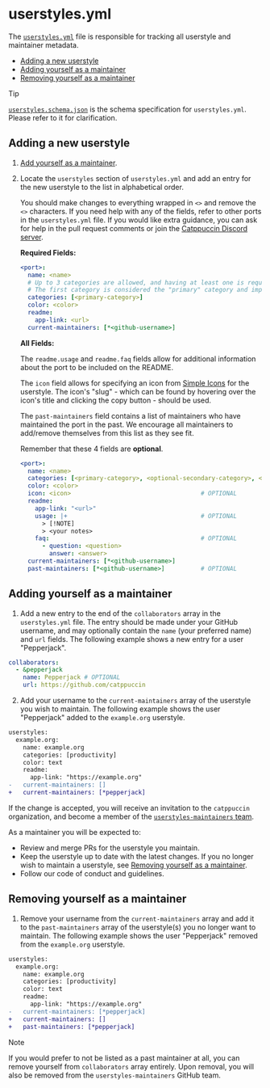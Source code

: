 # userstyles.yml

The [`userstyles.yml`](https://github.com/catppuccin/userstyles/tree/main/scripts/userstyles.yml) file is responsible for tracking all userstyle and maintainer metadata.

- [Adding a new userstyle](#adding-a-new-userstyle)
- [Adding yourself as a maintainer](#adding-yourself-as-a-maintainer)
- [Removing yourself as a maintainer](#removing-yourself-as-a-maintainer)

> [!TIP]
> [`userstyles.schema.json`](https://github.com/catppuccin/userstyles/tree/main/scripts/userstyles.schema.json) is the schema specification for `userstyles.yml`. Please refer to it for clarification.

## Adding a new userstyle

1. [Add yourself as a maintainer](#adding-yourself-as-a-maintainer).
2. Locate the `userstyles` section of `userstyles.yml` and add an entry for the new userstyle to the list in alphabetical order.

   You should make changes to everything wrapped in `<>` and remove the `<>` characters. If you need help with any of the fields, refer to other ports in the `userstyles.yml` file. If you would like extra guidance, you can ask for help in the pull request comments or join the [Catppuccin Discord server](https://discord.com/servers/catppuccin-907385605422448742).

   **Required Fields:**

   ```yaml
   <port>:
     name: <name>
     # Up to 3 categories are allowed, and having at least one is required.
     # The first category is considered the "primary" category and impacts where the userstyle appears on the README.
     categories: [<primary-category>]
     color: <color>
     readme:
       app-link: <url>
     current-maintainers: [*<github-username>]
   ```

   **All Fields:**

   The `readme.usage` and `readme.faq` fields allow for additional information about the port to be included on the README.

   The `icon` field allows for specifying an icon from [Simple Icons](https://simpleicons.org/) for the userstyle. The icon's "slug" - which can be found by hovering over the icon's title and clicking the copy button - should be used.

   The `past-maintainers` field contains a list of maintainers who have maintained the port in the past. We encourage all maintainers to add/remove themselves from this list as they see fit.

   Remember that these 4 fields are **optional**.

   ```yaml
   <port>:
     name: <name>
     categories: [<primary-category>, <optional-secondary-category>, <optional-third-category>]
     color: <color>
     icon: <icon>                                    # OPTIONAL
     readme:
       app-link: "<url>"
       usage: |+                                     # OPTIONAL
         > [!NOTE]
         > <your notes>
       faq:                                          # OPTIONAL
         - question: <question>
           answer: <answer>
     current-maintainers: [*<github-username>]
     past-maintainers: [*<github-username>]          # OPTIONAL
   ```

## Adding yourself as a maintainer

1. Add a new entry to the end of the `collaborators` array in the `userstyles.yml` file. The entry should be made under your GitHub username, and may optionally contain the `name` (your preferred name) and `url` fields. The following example shows a new entry for a user "Pepperjack".

```yaml
collaborators:
  - &pepperjack
    name: Pepperjack # OPTIONAL
    url: https://github.com/catppuccin
```

2. Add your username to the `current-maintainers` array of the userstyle you wish to maintain. The following example shows the user "Pepperjack" added to the `example.org` userstyle.

```diff
userstyles:
  example.org:
    name: example.org
    categories: [productivity]
    color: text
    readme:
      app-link: "https://example.org"
-   current-maintainers: []
+   current-maintainers: [*pepperjack]
```

If the change is accepted, you will receive an invitation to the `catppuccin` organization, and become a member of the [`userstyles-maintainers` team](https://github.com/orgs/catppuccin/teams/userstyles-maintainers).

As a maintainer you will be expected to:
- Review and merge PRs for the userstyle you maintain.
- Keep the userstyle up to date with the latest changes. If you no longer wish to maintain a userstyle, see [Removing yourself as a maintainer](#removing-yourself-as-a-maintainer).
- Follow our code of conduct and guidelines.

## Removing yourself as a maintainer

1. Remove your username from the `current-maintainers` array and add it to the `past-maintainers` array of the userstyle(s) you no longer want to maintain. The following example shows the user "Pepperjack" removed from the `example.org` userstyle.

```diff
userstyles:
  example.org:
    name: example.org
    categories: [productivity]
    color: text
    readme:
      app-link: "https://example.org"
-   current-maintainers: [*pepperjack]
+   current-maintainers: []
+   past-maintainers: [*pepperjack]
```

> [!NOTE]
> If you would prefer to not be listed as a past maintainer at all, you can remove yourself from `collaborators` array entirely. Upon removal, you will also be removed from the `userstyles-maintainers` GitHub team.
